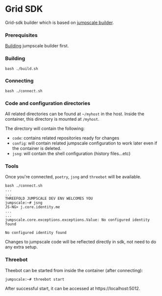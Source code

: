 # Grid SDK

Grid-sdk builder which is based on [jumpscale builder](../jumpscale/README.md).

### Prerequisites

[Building](../jumpscale/README.md#building) jumpscale builder first.

### Building

```
bash ./build.sh
```

### Connecting

```
bash ./connect.sh
```

### Code and configuration directories

All related directories can be found at `~/myhost` in the host. Inside the container, this directory is mounted at `/myhost`.

The directory will contain the following:

* `code`: contains related repositories ready for changes
* `config`: will contain related jumpscale configuration to work later even if the container is deleted.
* `jsng`: will contain the shell configuration (history files...etc)

### Tools

Once you're connected, `poetry`, `jsng` and `threebot` will be available.

```
bash ./connect.sh
...
...
THREEFOLD JUMPSCALE DEV ENV WELCOMES YOU
jumpscale:~# jsng
JS-NG> j.core.identity.me
...
...
jumpscale.core.exceptions.exceptions.Value: No configured identity found

No configured identity found
```

Changes to jumpscale code will be reflected directly in sdk, not need to do any extra setup.


### Threebot

Theebot can be started from inside the container (after connecting):

```
jumpscale:~# threebot start
```

After successful start, it can be accessed at https://localhost:5012.

